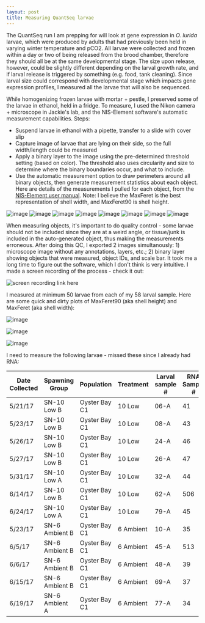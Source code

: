 ```yaml
---
layout: post
title: Measuring QuantSeq larvae 
---
```


The QuantSeq run I am prepping for will look at gene expression in _O. lurida_ larvae, which were produced by adults that had previously been held in varying winter temperature and pCO2.  All larvae were collected and frozen within a day or two of being released from the brood chamber, therefore they should all be at the same developmental stage. The size upon release, however, could be slightly different depending on the larval growth rate, and if larval release is triggered by something (e.g. food, tank cleaning).  Since larval size could correspond with developmental stage which impacts gene expression profiles, I measured all the larvae that will also be sequenced.  

While homogenizing frozen larvae with mortar + pestle, I preserved some of the larvae in ethanol, held in a fridge. To measure, I used the Nikon camera + microscope in Jackie's lab, and the NIS-Element software's automatic measurement capabilities. Steps: 

- Suspend larvae in ethanol with a pipette, transfer to a slide with cover slip  
- Capture image of larvae that are lying on their side, so the full width/length could be measured 
- Apply a binary layer to the image using the pre-determined threshold setting (based on color). The threshold also uses circularity and size to determine where the binary boundaries occur, and what to include. 
- Use the automatic measurement option to draw perimeters around all binary objects, then generate measurement statistics about each object. Here are details of the measurements  I pulled for each object, from the [NIS-Element user manual](http://www.mvi-inc.com/wp-content/uploads/NIS_4.00_D_User_Guide.pdf). Note: I believe the MaxFeret is the best representation of shell width, and MaxFeret90 is shell height.  

![image](https://user-images.githubusercontent.com/17264765/63718872-74676880-c800-11e9-896a-11854c334f54.png)
![image](https://user-images.githubusercontent.com/17264765/63718648-e4292380-c7ff-11e9-903c-96a5ee4e0e47.png)
![image](https://user-images.githubusercontent.com/17264765/63718724-120e6800-c800-11e9-8b22-ce8922b2e7e9.png)
![image](https://user-images.githubusercontent.com/17264765/63718769-336f5400-c800-11e9-8faf-750a1e7c9013.png)
![image](https://user-images.githubusercontent.com/17264765/63718811-47b35100-c800-11e9-86d0-094fe072d6a6.png)
![image](https://user-images.githubusercontent.com/17264765/63718834-5ac62100-c800-11e9-87a8-b0e3930632c5.png)
![image](https://user-images.githubusercontent.com/17264765/63718943-a8428e00-c800-11e9-9707-ee5bbe326ffd.png)
![image](https://user-images.githubusercontent.com/17264765/63718921-952fbe00-c800-11e9-9d8a-5b78bb24bf80.png)

When measuring objects, it's important to do quality control - some larvae should not be included since they are at a weird angle, or tissue/junk is included in the auto-generated object, thus making the measurements erroneous. After doing this QC, I exported 2 images simultanously: 1) microscope image without any annotations, layers, etc.; 2) binary layer showing objects that were measured, object IDs, and scale bar. It took me a long time to figure out the software, which I don't think is very intuitive. I made a screen recording of the process - check it out: 

![screen recording link here]()

I measured at minimum 50 larvae from each of my 58 larval sample. Here are some quick and dirty plots of MaxFeret90 (aka shell height) and MaxFeret (aka shell width): 

![image](https://user-images.githubusercontent.com/17264765/63728085-50fbe800-c817-11e9-8325-3c1e9fc50ee2.png)

![image](https://user-images.githubusercontent.com/17264765/63728113-66711200-c817-11e9-9e55-7815390fc2c7.png)

![image](https://user-images.githubusercontent.com/17264765/63728170-915b6600-c817-11e9-941c-73cebfa5fc15.png)



I need to measure the following larvae - missed these since I already had RNA: 

| Date Collected | Spawning Group | Population    | Treatment | Larval sample # | RNA Sample # | Date homogenized |
|----------------|----------------|---------------|-----------|-----------------|--------------|------------------|
| 5/21/17        | SN-10 Low B    | Oyster Bay C1 | 10 Low    | 06-A            | 41           | na               |
| 5/23/17        | SN-10 Low B    | Oyster Bay C1 | 10 Low    | 08-A            | 43           | na               |
| 5/26/17        | SN-10 Low B    | Oyster Bay C1 | 10 Low    | 24-A            | 46           | na               |
| 5/27/17        | SN-10 Low B    | Oyster Bay C1 | 10 Low    | 26-A            | 47           | na               |
| 5/31/17        | SN-10 Low A    | Oyster Bay C1 | 10 Low    | 32-A            | 44           | na               |
| 6/14/17        | SN-10 Low B    | Oyster Bay C1 | 10 Low    | 62-A            | 506          | 07/20/19         |
| 6/24/17        | SN-10 Low A    | Oyster Bay C1 | 10 Low    | 79-A            | 45           | na               |
| 5/23/17        | SN-6 Ambient B | Oyster Bay C1 | 6 Ambient | 10-A            | 35           | na               |
| 6/5/17         | SN-6 Ambient B | Oyster Bay C1 | 6 Ambient | 45-A            | 513          | 07/23/19         |
| 6/6/17         | SN-6 Ambient B | Oyster Bay C1 | 6 Ambient | 48-A            | 39           | na               |
| 6/15/17        | SN-6 Ambient B | Oyster Bay C1 | 6 Ambient | 69-A            | 37           | na               |
| 6/19/17        | SN-6 Ambient A | Oyster Bay C1 | 6 Ambient | 77-A            | 34           | na               |

